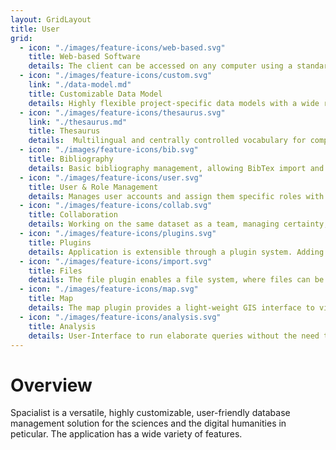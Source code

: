 ```yaml
---
layout: GridLayout
title: User
grid:
  - icon: "./images/feature-icons/web-based.svg"
    title: Web-based Software
    details: The client can be accessed on any computer using a standard browser.
  - icon: "./images/feature-icons/custom.svg"
    link: "./data-model.md"
    title: Customizable Data Model
    details: Highly flexible project-specific data models with a wide range of attribute types.
  - icon: "./images/feature-icons/thesaurus.svg"
    link: "./thesaurus.md"
    title: Thesaurus
    details:  Multilingual and centrally controlled vocabulary for compliant with the SKOS standard.
  - icon: "./images/feature-icons/bib.svg"
    title: Bibliography
    details: Basic bibliography management, allowing BibTex import and export.
  - icon: "./images/feature-icons/user.svg"
    title: User & Role Management
    details: Manages user accounts and assign them specific roles with fully customizable rights and permissions.
  - icon: "./images/feature-icons/collab.svg"
    title: Collaboration
    details: Working on the same dataset as a team, managing certainty, literature and commenting on the data directly.
  - icon: "./images/feature-icons/plugins.svg"
    title: Plugins
    details: Application is extensible through a plugin system. Adding existing functionality or writing custom plugins.
  - icon: "./images/feature-icons/import.svg"
    title: Files
    details: The file plugin enables a file system, where files can be linked to single entities.
  - icon: "./images/feature-icons/map.svg"
    title: Map
    details: The map plugin provides a light-weight GIS interface to visualize the data on maps.
  - icon: "./images/feature-icons/analysis.svg"
    title: Analysis
    details: User-Interface to run elaborate queries without the need to write SQL.
---
```

# Overview

Spacialist is a versatile, highly customizable, user-friendly database management solution for the sciences and the digital humanities in peticular. The application has a wide variety of features. 

